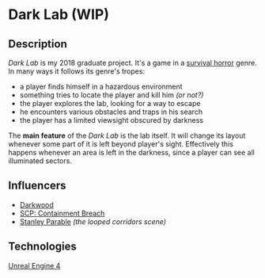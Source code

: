 # Dark Lab (WIP)

## Description

*Dark Lab* is my 2018 graduate project. It's a game in a [survival horror](https://en.wikipedia.org/wiki/Survival_horror) genre. In many ways it follows its genre's tropes: 
* a player finds himself in a hazardous environment
* something tries to locate the player and kill him *(or not?)*
* the player explores the lab, looking for a way to escape
* he encounters various obstacles and traps in his search
* the player has a limited viewsight obscured by darkness

The **main feature** of the *Dark Lab* is the lab itself.
It will change its layout whenever some part of it is left beyond player's sight.
Effectively this happens whenever an area is left in the darkness, since a player can see all illuminated sectors.

## Influencers

* [Darkwood](http://www.darkwoodgame.com)
* [SCP: Containment Breach](http://www.scpcbgame.com)
* [Stanley Parable](http://www.stanleyparable.com) *(the looped corridors scene)*

## Technologies

[Unreal Engine 4](https://www.unrealengine.com/en-US/what-is-unreal-engine-4)

